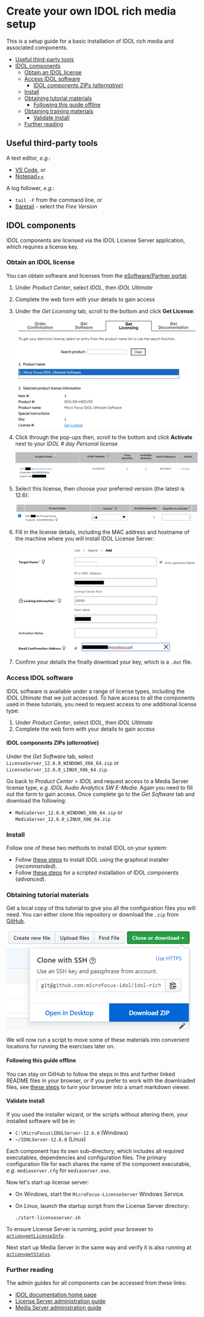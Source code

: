 # Create your own IDOL rich media setup

This is a setup guide for a basic installation of IDOL rich media and associated components.

<!-- TOC depthFrom:2 -->

- [Useful third-party tools](#useful-third-party-tools)
- [IDOL components](#idol-components)
  - [Obtain an IDOL license](#obtain-an-idol-license)
  - [Access IDOL software](#access-idol-software)
    - [IDOL components ZIPs (*alternative*)](#idol-components-zips-alternative)
  - [Install](#install)
  - [Obtaining tutorial materials](#obtaining-tutorial-materials)
    - [Following this guide offline](#following-this-guide-offline)
  - [Obtaining training materials](#obtaining-training-materials)
    - [Validate install](#validate-install)
  - [Further reading](#further-reading)

<!-- /TOC -->

## Useful third-party tools

A text editor, *e.g.*:

- [VS Code](https://code.visualstudio.com/download), or
- [Notepad++](https://notepad-plus-plus.org/download)

A log follower, *e.g.*:

- `tail -F` from the command line, or
- [Baretail](https://www.baremetalsoft.com/baretail/) - select the *Free Version*

## IDOL components

IDOL components are licensed via the IDOL License Server application, which requires a license key.

### Obtain an IDOL license

You can obtain software and licenses from the [eSoftware/Partner portal](https://entitlement.microfocus.com/evalportal/index.do).

1. Under *Product Center*, select *IDOL*, then *IDOL Ultimate*
2. Complete the web form with your details to gain access
3. Under the *Get Licensing* tab, scroll to the bottom and click __Get License__:

    ![eSoftware-getLicense](./figs/eSoftware-getLicense.png)

4. Click through the pop-ups then, scroll to the bottom and click __Activate__ next to your *IDOL # day Personal license*

   ![eSoftware-activateLicense](./figs/eSoftware-activateLicense.png)

5. Select this license, then choose your preferred version (the latest is 12.6):

   ![eSoftware-selectLicense](./figs/eSoftware-selectLicense.png)

6. Fill in the license details, including the MAC address and hostname of the machine where you will install IDOL License Server:

   ![eSoftware-configureLicense](./figs/eSoftware-configureLicense.png)

7. Confirm your details the finally download your key, which is a `.dat` file.

### Access IDOL software

IDOL software is available under a range of license types, including the *IDOL Ultimate* that we just accessed.  To have access to all the components used in these tutorials, you need to request access to one additional license type:

1. Under *Product Center*, select *IDOL*, then *IDOL Ultimate*
2. Complete the web form with your details to gain access

#### IDOL components ZIPs (*alternative*)

Under the *Get Software* tab, select `LicenseServer_12.6.0_WINDOWS_X86_64.zip` or `LicenseServer_12.6.0_LINUX_X86_64.zip`.

Go back to *Product Center* > *IDOL* and request access to a Media Server license type, *e.g.* *IDOL Audio Analytics SW E-Media*.  Again you need to fill out the form to gain access.  Once complete go to the *Get Software* tab and download the following:

- `MediaServer_12.6.0_WINDOWS_X86_64.zip` or `MediaServer_12.6.0_LINUX_X86_64.zip`

### Install

Follow one of these two methods to install IDOL on your system:

- Follow [these steps](INSTALL_WIZARD.md) to install IDOL using the graphical installer (*recommended*).
- Follow [these steps](INSTALL_ZIPS.md) for a scripted installation of IDOL components (*advanced*).

### Obtaining tutorial materials

Get a local copy of this tutorial to give you all the configuration files you will need.  You can either clone this repository or download the `.zip` from [GitHub](https://github.com/microfocus-idol/idol-rich-media-tutorials).

![github-download](./figs/github-download.png)

We will now run a script to move some of these materials into convenient locations for running the exercises later on.

#### Following this guide offline

You can stay on GitHub to follow the steps in this and further linked README files in your browser, or if you prefer to work with the downloaded files, see [these steps](appendix/Markdown_reader.md) to turn your browser into a smart markdown viewer.

#### Validate install

If you used the installer wizard, or the scripts without altering them, your installed software will be in:

- `C:\MicroFocus\IDOLServer-12.6.0` (Windows)
- `~/IDOLServer-12.6.0` (Linux)

Each component has its own sub-directory, which includes all required executables, dependencies and configuration files.  The primary configuration file for each shares the name of the component executable, *e.g.* `mediaserver.cfg` for `mediaserver.exe`.

Now let's start up license server:

- On Windows, start the `MicroFocus-LicenseServer` Windows Service.
- On Linux, launch the startup script from the License Server directory:

  ```bsh
  ./start-licenseserver.sh
  ```

To ensure License Server is running, point your browser to [`action=getLicenseInfo`](http://localhost:20000/a=getlicenseinfo).

Next start up Media Server in the same way and verify it is also running at [`action=getStatus`](http://localhost:14000/a=getstatus).

### Further reading

The admin guides for all components can be accessed from these links:

- [IDOL documentation home page](https://www.microfocus.com/documentation/idol/)
- [License Server administration guide](https://www.microfocus.com/documentation/idol/IDOL_12_6/LicenseServer_12.6_Documentation/Guides/html/English/)
- [Media Server administration guide](https://www.microfocus.com/documentation/idol/IDOL_12_6/MediaServer_12.6_Documentation/Guides/html/English/index.html)
